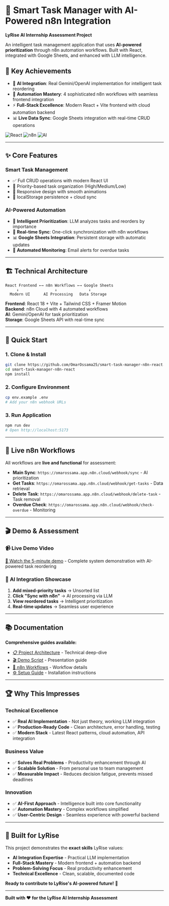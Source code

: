 # 🚀 Smart Task Manager with AI-Powered n8n Integration

**LyRise AI Internship Assessment Project**

An intelligent task management application that uses **AI-powered prioritization** through n8n automation workflows. Built with React, integrated with Google Sheets, and enhanced with LLM intelligence.

## 🎯 **Key Achievements**

- 🧠 **AI Integration**: Real Gemini/OpenAI implementation for intelligent task reordering
- 🔄 **Automation Mastery**: 4 sophisticated n8n workflows with seamless frontend integration
- ⚡ **Full-Stack Excellence**: Modern React + Vite frontend with cloud automation backend
- 📊 **Live Data Sync**: Google Sheets integration with real-time CRUD operations

![React](https://img.shields.io/badge/React-18.3-blue?logo=react) ![n8n](https://img.shields.io/badge/n8n-Integration-red?logo=n8n) ![AI](https://img.shields.io/badge/AI-Powered-green?logo=openai)

---

## ✨ **Core Features**

### **Smart Task Management**
- ✅ Full CRUD operations with modern React UI
- 🎯 Priority-based task organization (High/Medium/Low)
- 📱 Responsive design with smooth animations
- 💾 localStorage persistence + cloud sync

### **AI-Powered Automation**
- 🤖 **Intelligent Prioritization**: LLM analyzes tasks and reorders by importance
- 🔄 **Real-time Sync**: One-click synchronization with n8n workflows
- 📊 **Google Sheets Integration**: Persistent storage with automatic updates
- 🔔 **Automated Monitoring**: Email alerts for overdue tasks

---

## 🏗️ **Technical Architecture**

```
React Frontend ←→ n8n Workflows ←→ Google Sheets
     ↓                ↓              ↓
  Modern UI      AI Processing   Data Storage
```

**Frontend**: React 18 + Vite + Tailwind CSS + Framer Motion  
**Backend**: n8n Cloud with 4 automated workflows  
**AI**: Gemini/OpenAI for task prioritization  
**Storage**: Google Sheets API with real-time sync  

---

## 🚀 **Quick Start**

### **1. Clone & Install**
```bash
git clone https://github.com/OmarOssama25/smart-task-manager-n8n-react.git
cd smart-task-manager-n8n-react
npm install
```

### **2. Configure Environment**
```bash
cp env.example .env
# Add your n8n webhook URLs
```

### **3. Run Application**
```bash
npm run dev
# Open http://localhost:5173
```

---

## 🔗 **Live n8n Workflows**

All workflows are **live and functional** for assessment:

- **Main Sync**: `https://omarossama.app.n8n.cloud/webhook/sync` - AI prioritization
- **Get Tasks**: `https://omarossama.app.n8n.cloud/webhook/get-tasks` - Data retrieval
- **Delete Task**: `https://omarossama.app.n8n.cloud/webhook/delete-task` - Task removal
- **Overdue Check**: `https://omarossama.app.n8n.cloud/webhook/check-overdue` - Monitoring

---

## 🎬 **Demo & Assessment**

### 📹 **Live Demo Video**
[🎥 Watch the 5-minute demo](https://drive.google.com/drive/u/0/folders/1mbXw4O-tnv2U1hH15xVFvDuhQlTCvSjt) - Complete system demonstration with AI-powered task reordering

### 🧠 **AI Integration Showcase**
1. **Add mixed-priority tasks** → Unsorted list
2. **Click "Sync with n8n"** → AI processing via LLM
3. **View reordered tasks** → Intelligent prioritization
4. **Real-time updates** → Seamless user experience

---

## 📚 **Documentation**

**Comprehensive guides available:**
- [📋 Project Architecture](./PROJECT_ARCHITECTURE.md) - Technical deep-dive
- [🎬 Demo Script](./DEMO_SCRIPT.md) - Presentation guide  
- [🔧 n8n Workflows](./N8N_WORKFLOW_EXAMPLES.md) - Workflow details
- [⚙️ Setup Guide](./SETUP_GUIDE.md) - Installation instructions

---

## 🏆 **Why This Impresses**

### **Technical Excellence**
- ✅ **Real AI Implementation** - Not just theory, working LLM integration
- ✅ **Production-Ready Code** - Clean architecture, error handling, testing
- ✅ **Modern Stack** - Latest React patterns, cloud automation, API integration

### **Business Value**
- ✅ **Solves Real Problems** - Productivity enhancement through AI
- ✅ **Scalable Solution** - From personal use to team management
- ✅ **Measurable Impact** - Reduces decision fatigue, prevents missed deadlines

### **Innovation**
- ✅ **AI-First Approach** - Intelligence built into core functionality
- ✅ **Automation Mastery** - Complex workflows simplified
- ✅ **User-Centric Design** - Seamless experience with powerful backend

---

## 🎯 **Built for LyRise**

This project demonstrates the **exact skills** LyRise values:
- **AI Integration Expertise** - Practical LLM implementation
- **Full-Stack Mastery** - Modern frontend + automation backend  
- **Problem-Solving Focus** - Real productivity enhancement
- **Technical Excellence** - Clean, scalable, documented code

**Ready to contribute to LyRise's AI-powered future!** 🚀

---

**Built with ❤️ for the LyRise AI Internship Assessment**


